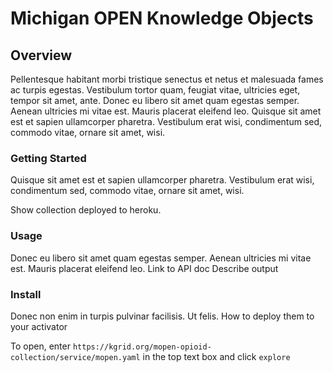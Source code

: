 # Michigan OPEN Knowledge Objects

## Overview
Pellentesque habitant morbi tristique senectus et netus et malesuada fames ac turpis egestas. Vestibulum tortor quam, feugiat vitae, ultricies eget, tempor sit amet, ante. Donec eu libero sit amet quam egestas semper. Aenean ultricies mi vitae est. Mauris placerat eleifend leo. Quisque sit amet est et sapien ullamcorper pharetra. Vestibulum erat wisi, condimentum sed, commodo vitae, ornare sit amet, wisi.

### Getting Started
Quisque sit amet est et sapien ullamcorper pharetra. Vestibulum erat wisi, condimentum sed, commodo vitae, ornare sit amet, wisi.

Show collection deployed to heroku. 

### Usage
Donec eu libero sit amet quam egestas semper. Aenean ultricies mi vitae est. Mauris placerat eleifend leo. 
Link to API doc
Describe output

### Install
Donec non enim in turpis pulvinar facilisis. Ut felis.
How to deploy them to your activator


To open, enter `https://kgrid.org/mopen-opioid-collection/service/mopen.yaml` in the top text box and click `explore`
